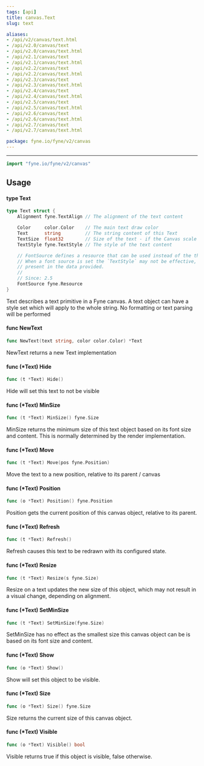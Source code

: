 ```yaml
---
tags: [api]
title: canvas.Text
slug: text

aliases:
- /api/v2/canvas/text.html
- /api/v2.0/canvas/text
- /api/v2.0/canvas/text.html
- /api/v2.1/canvas/text
- /api/v2.1/canvas/text.html
- /api/v2.2/canvas/text
- /api/v2.2/canvas/text.html
- /api/v2.3/canvas/text
- /api/v2.3/canvas/text.html
- /api/v2.4/canvas/text
- /api/v2.4/canvas/text.html
- /api/v2.5/canvas/text
- /api/v2.5/canvas/text.html
- /api/v2.6/canvas/text
- /api/v2.6/canvas/text.html
- /api/v2.7/canvas/text
- /api/v2.7/canvas/text.html

package: fyne.io/fyne/v2/canvas
---
```



---
```go
import "fyne.io/fyne/v2/canvas"
```

## Usage

#### type Text

```go
type Text struct {
	Alignment fyne.TextAlign // The alignment of the text content

	Color     color.Color    // The main text draw color
	Text      string         // The string content of this Text
	TextSize  float32        // Size of the text - if the Canvas scale is 1.0 this will be equivalent to point size
	TextStyle fyne.TextStyle // The style of the text content

	// FontSource defines a resource that can be used instead of the theme for looking up the font.
	// When a font source is set the `TextStyle` may not be effective, as it will be limited to the styles
	// present in the data provided.
	//
	// Since: 2.5
	FontSource fyne.Resource
}
```

Text describes a text primitive in a Fyne canvas. A text object can have a style set which will apply to the whole string. No formatting or text parsing will be performed

#### func  NewText

```go
func NewText(text string, color color.Color) *Text
```
NewText returns a new Text implementation

#### func (*Text) Hide

```go
func (t *Text) Hide()
```
Hide will set this text to not be visible

#### func (*Text) MinSize

```go
func (t *Text) MinSize() fyne.Size
```
MinSize returns the minimum size of this text object based on its font size and content. This is normally determined by the render implementation.

#### func (*Text) Move

```go
func (t *Text) Move(pos fyne.Position)
```
Move the text to a new position, relative to its parent / canvas

#### func (*Text) Position

```go
func (o *Text) Position() fyne.Position
```
Position gets the current position of this canvas object, relative to its parent.

#### func (*Text) Refresh

```go
func (t *Text) Refresh()
```
Refresh causes this text to be redrawn with its configured state.

#### func (*Text) Resize

```go
func (t *Text) Resize(s fyne.Size)
```
Resize on a text updates the new size of this object, which may not result in a visual change, depending on alignment.

#### func (*Text) SetMinSize

```go
func (t *Text) SetMinSize(fyne.Size)
```
SetMinSize has no effect as the smallest size this canvas object can be is based on its font size and content.

#### func (*Text) Show

```go
func (o *Text) Show()
```
Show will set this object to be visible.

#### func (*Text) Size

```go
func (o *Text) Size() fyne.Size
```
Size returns the current size of this canvas object.

#### func (*Text) Visible

```go
func (o *Text) Visible() bool
```
Visible returns true if this object is visible, false otherwise.
